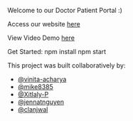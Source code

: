 Welcome to our Doctor Patient Portal :)

Access our website [here](https://four90group-frontend.onrender.com/)

View Video Demo [here](https://youtu.be/nwI4KiD4xPU?si=fhLzh86pLclbcqxR)

Get Started:
npm install 
npm start

This project was built collaboratively by:

- [@vinita-acharya](https://github.com/vinita-acharya)
- [@mike8385](https://github.com/mike8385)
- [@Xitlaly-P](https://github.com/Xitlaly-P)
- [@jennatnguyen](https://github.com/jennatnguyen)
- [@clanjwal](https://github.com/clanjwal)
